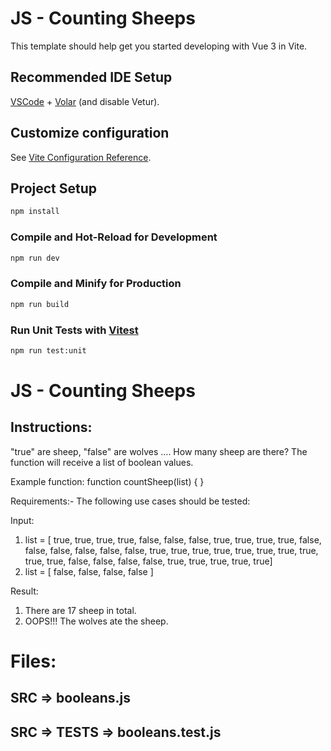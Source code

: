 # JS - Counting Sheeps

This template should help get you started developing with Vue 3 in Vite.

## Recommended IDE Setup

[VSCode](https://code.visualstudio.com/) + [Volar](https://marketplace.visualstudio.com/items?itemName=Vue.volar) (and disable Vetur).

## Customize configuration

See [Vite Configuration Reference](https://vitejs.dev/config/).

## Project Setup

```sh
npm install
```

### Compile and Hot-Reload for Development

```sh
npm run dev
```

### Compile and Minify for Production

```sh
npm run build
```

### Run Unit Tests with [Vitest](https://vitest.dev/)

```sh
npm run test:unit
```

# JS - Counting Sheeps

## Instructions: 

"true" are sheep, "false" are wolves .... How many sheep are there? The function will receive a list of boolean values.

Example function:
function countSheep(list) { }

Requirements:- The following use cases should be tested:

Input:
1) list = [ true, true, true, true, false, false, false, true, true, true, true, false, false, false, false, false, false, true, true, true, true, true, true, true, true, true, true, false, false, false, false, true, true, true, true, true]
2) list = [ false, false, false, false ]

Result:
1) There are 17 sheep in total.
2) OOPS!!! The wolves ate the sheep.

# Files:
## SRC => booleans.js
## SRC => TESTS => booleans.test.js